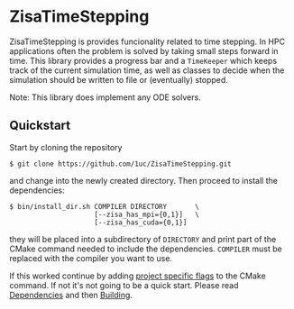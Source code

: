 # ZisaTimeStepping
ZisaTimeStepping is provides funcionality related to time stepping. In HPC
applications often the problem is solved by taking small steps forward in time.
This library provides a progress bar and a `TimeKeeper` which keeps track of
the current simulation time, as well as classes to decide when the simulation
should be written to file or (eventually) stopped.

Note: This library does implement any ODE solvers.

## Quickstart
Start by cloning the repository

    $ git clone https://github.com/1uc/ZisaTimeStepping.git

and change into the newly created directory. Then proceed to install the
dependencies:

    $ bin/install_dir.sh COMPILER DIRECTORY       \
                         [--zisa_has_mpi={0,1}]   \
                         [--zisa_has_cuda={0,1}]

they will be placed into a subdirectory of `DIRECTORY` and print
part of the CMake command needed to include the dependencies. `COMPILER` must
be replaced with the compiler you want to use.

If this worked continue by adding [project specific flags] to the CMake
command. If not it's not going to be a quick start. Please read
[Dependencies] and then [Building].

[project specific flags]: https://1uc.github.io/ZisaTimeStepping/md_cmake.html#cmake_flags
[Dependencies]: https://1uc.github.io/ZisaTimeStepping/md_dependencies.html
[Building]: https://1uc.github.io/ZisaTimeStepping/md_cmake.html
